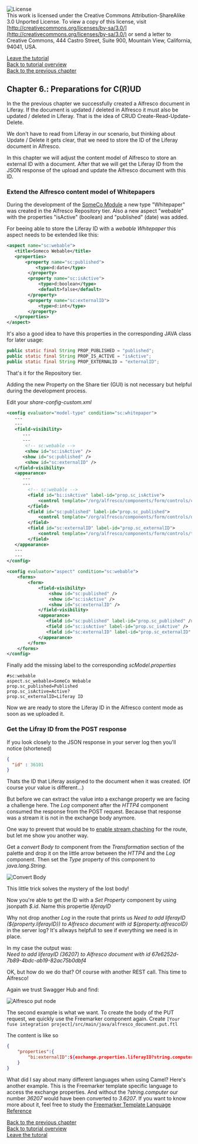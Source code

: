 ![License](img/cc-by-sa-88x31.png)<br>
This work is licensed under the Creative Commons Attribution-ShareAlike 3.0 Unported License. To view a copy of this license, visit [http://creativecommons.org/licenses/by-sa/3.0/](http://creativecommons.org/licenses/by-sa/3.0/) or send a letter to Creative Commons, 444 Castro Street, Suite 900, Mountain View, California, 94041, USA.

[Leave the tutorial](../index.md)<br>
[Back to tutorial overview](index.md)<br>
[Back to the previous chapter](upload_content_liferay.md)

## Chapter 6.: Preparations for C(R)UD
In the the previous chapter we successfully created a Alfresco document in Liferay. If the document is updated / deleted in Alfresco it must also be updated / deleted in Liferay.
That is the idea of CRUD Create-Read-Update-Delete. 

We don't have to read from Liferay in our scenario, but thinking about Update / Delete it gets clear, that we need to store the ID of the Liferay document in Alfresco.

In this chapter we will adjust the content model of Alfresco to store an external ID with a document. After that we will get the Liferay ID from the JSON response of the upload and update the Alfresco document with this ID.

### Extend the Alfresco content model of Whitepapers
During the development of the [SomeCo Module](https://ecmarchitect.com/alfresco-developer-series-tutorials/content/tutorial/tutorial.html) a new type "Whitepaper" was created in the Alfresco Repository tier. Also a new aspect "webable" with the properties "isActive" (boolean) and "published" (date) was added.

For beeing able to store the Liferay ID with a *webable Whitepaper* this aspect needs to be extended like this:
```xml
<aspect name="sc:webable">
   <title>Someco Webable</title>
   <properties>
       <property name="sc:published">
           <type>d:date</type>
        </property>
        <property name="sc:isActive">
            <type>d:boolean</type>
            <default>false</default>
        </property>
        <property name="sc:externalID">
            <type>d:int</type>
        </property>
   </properties>
</aspect>
```

It's also a good idea to have this properties in the corresponding JAVA class for later usage:
```java
public static final String PROP_PUBLISHED = "published";
public static final String PROP_IS_ACTIVE = "isActive";
public static final String PROP_EXTERNALID = "externalID";
```

That's it for the Repository tier.

Adding the new Property on the Share tier (GUI) is not necessary but helpful during the development process.

Edit your *share-config-custom.xml* 

```xml
<config evaluator="model-type" condition="sc:whitepaper">
   ---
   ---
   <field-visibility>
      ---
      ---
	   <!-- sc:webable -->
	   <show id="sc:isActive" />
      <show id="sc:published" />
	   <show id="sc:externalID" />
   </field-visibility>
   <appearance>
      ---
      ---
		<!-- sc:webable -->
		<field id="bi:isActive" label-id="prop.sc_isActive">
			<control template="/org/alfresco/components/form/controls/checkbox.ftl" />
		</field>
		<field id="sc:published" label-id="prop.sc_published">
			<control template="/org/alfresco/components/form/controls/daterange.ftl" />
		</field>
		<field id="sc:externalID" label-id="prop.sc_externalID">
			<control template="/org/alfresco/components/form/controls/textfield.ftl" />
		</field>
   </appearance>
   ---
   ---
</config> 

<config evaluator="aspect" condition="sc:webable">
	<forms>
		<form>
			<field-visibility>
				<show id="sc:published" />
				<show id="sc:isActive" />
				<show id="sc:externalID" />
			</field-visibility>
			<appearance>
			   <field id="sc:published" label-id="prop.sc_published" />
			   <field id="sc:isActive" label-id="prop.sc_isActive" />
			   <field id="sc:externalID" label-id="prop.sc_externalID" />
			</appearance>
		</form>
	</forms>
</config>
```

Finally add the missing label to the corresponding *scModel.properties*
```
#sc:webable
aspect.sc_webable=SomeCo Webable
prop.sc_published=Published
prop.sc_isActive=Active?
prop.sc_externalID=Liferay ID
```
Now we are ready to store the Liferay ID in the Alfresco content mode as soon as we uploaded it.

### Get the Lifray ID from the POST response
If you look closely to the JSON response in your server log then you'll notice (shortened)
```json
{
  "id" : 36101
}
```

Thats the ID that Liferay assigned to the document when it was created. (Of course your value is different...)

But before we can extract the value into a exchange property we are facing a challenge here. The *Log* component after the *HTTP4* component consumed the response from the POST request. Because that response was a stream it is not in the exchange body anymore. 

One way to prevent that would be to [enable stream chaching](https://camel.apache.org/manual/latest/stream-caching.html) for the route, but let me show you another way. 

Get a *convert Body to* component from the *Transformation* section of the palette and drop it on the little arrow between the *HTTP4* and the *Log* component. Then set the *Type* property of this component to *java.lang.String*.

![Convert Body](img/fuse_convert_body.png)

This little trick solves the mystery of the lost body!

Now you're able to get the ID with a *Set Property* component by using jsonpath *$.id*. Name this propertie *liferayID*

Why not drop another *Log* in the route that prints us *Need to add liferayID (${property.liferayID}) to Alfresco document with id  ${property.alfrescoID}* in the server log? It's allways helpfull to see if everything we need is in place.

In my case the output was:<br>
*Need to add liferayID (36207) to Alfresco document with id  67e6252d-7b89-4bdc-ab19-82ac75b0dbf4*

OK, but how do we do that? Of course with another REST call. This time to Alfresco!

Again we trust Swagger Hub and find:

![Alfresco put node](img/alfresco_put_node.png)

The second example is what we want. To create the body of the PUT request, we quickly use the Freemarker component again. 
Create ```[Your fuse integration project]/src/main/java/alfresco_document.put.ftl```

The content is like so
```json
{
	"properties":{
		"bi:externalID":${exchange.properties.liferayID?string.computer}
	}
}
```
What did I say about many different languages when using Camel? Here's another example. This is the Freemarker template specific language to access the exchange properties. And without the *?string.computer* our number *36207* would have been converted to *3.6207*.
If you want to know more about it, feel free to study the [Freemarker Template Language Reference](https://freemarker.apache.org/docs/ref_builtins_number.html)

[Back to the previous chapter](upload_content_liferay.md)<br>
[Back to tutorial overview](index.md)<br>
[Leave the tutoral](../index.md)
